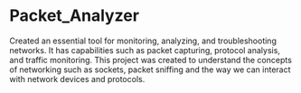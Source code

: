 # Packet_Analyzer
Created an essential tool for monitoring, analyzing, and troubleshooting networks. It has capabilities such as packet capturing, protocol analysis, and traffic monitoring.
This project was created to understand the concepts of networking such as sockets, packet sniffing and the way we can interact with network devices and protocols. 
